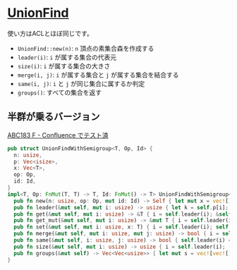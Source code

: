 # [UnionFind](https://github.com/magurofly/cp-library-rs/blob/main/src/unionfind.rs)

使い方はACLとほぼ同じです。

* `UnionFind::new(n)`: `n` 頂点の素集合森を作成する
* `leader(i)`: `i` が属する集合の代表元
* `size(i)`: `i` が属する集合の大きさ
* `merge(i, j)`: `i` が属する集合と `j` が属する集合を結合する
* `same(i, j)`: `i` と `j` が同じ集合に属するか判定
* `groups()`: すべての集合を返す

## 半群が乗るバージョン

[ABC183 F - Confluence でテスト済](https://atcoder.jp/contests/abc183/submissions/40080663)

```rust
pub struct UnionFindWithSemigroup<T, Op, Id> {
  n: usize,
  p: Vec<isize>,
  x: Vec<T>,
  op: Op,
  id: Id,
}
impl<T, Op: FnMut(T, T) -> T, Id: FnMut() -> T> UnionFindWithSemigroup<T, Op, Id> {
  pub fn new(n: usize, op: Op, mut id: Id) -> Self { let mut x = vec![]; x.resize_with(n, || id() ); Self { n, p: vec![-1; n], x, op, id } }
  pub fn leader(&mut self, mut i: usize) -> usize { let k = self.p[i]; if k >= 0 { let j = self.leader(k as usize); self.p[i] = j as isize; i = j; }; i }
  pub fn get(&mut self, mut i: usize) -> &T { i = self.leader(i); &self.x[i] }
  pub fn get_mut(&mut self, mut i: usize) -> &mut T { i = self.leader(i); &mut self.x[i] }
  pub fn set(&mut self, mut i: usize, x: T) { i = self.leader(i); self.x[i] = x; }
  pub fn merge(&mut self, mut i: usize, mut j: usize) -> bool { i = self.leader(i); j = self.leader(j); i != j && { if i > j { let k = i; i = j; j = k; }; let a = std::mem::replace(&mut self.x[i], (self.id)()); let b = std::mem::replace(&mut self.x[j], (self.id)()); self.x[i] = (self.op)(a, b); self.p[i] += self.p[j]; self.p[j] = i as isize; true } }
  pub fn same(&mut self, i: usize, j: usize) -> bool { self.leader(i) == self.leader(j) }
  pub fn size(&mut self, mut i: usize) -> usize { i = self.leader(i); -self.p[i] as usize }
  pub fn groups(&mut self) -> Vec<Vec<usize>> { let mut s = vec![vec![]; self.n]; for i in 0 .. self.n { s[self.leader(i)].push(i) }; s.into_iter().filter(|g| g.len() > 0 ).collect() }
}
```
